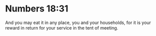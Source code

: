 # Numbers 18:31

And you may eat it in any place, you and your households, for it is your reward in return for your service in the tent of meeting.
